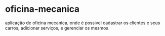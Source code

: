 # oficina-mecanica

aplicação de oficina mecanica, onde é possivel cadastrar os clientes e seus carros, adicionar serviços, e gerenciar os mesmos.
